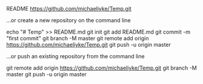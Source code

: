 README
https://github.com/michaeliyke/Temp.git

…or create a new repository on the command line

echo "# Temp" >> README.md
git init
git add README.md
git commit -m "first commit"
git branch -M master
git remote add origin https://github.com/michaeliyke/Temp.git
git push -u origin master


…or push an existing repository from the command line

git remote add origin https://github.com/michaeliyke/Temp.git
git branch -M master
git push -u origin master